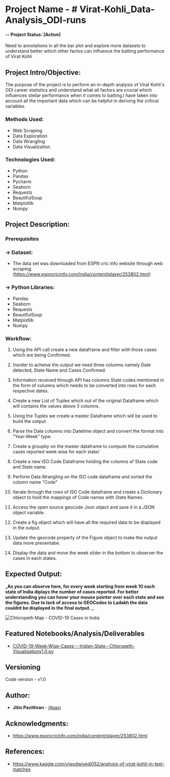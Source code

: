 # Project Name - # Virat-Kohli_Data-Analysis_ODI-runs

#### -- Project Status: [Active]
Need to annotations in all the bar plot and explore more datasets to understand better which other factos can influence the batting performance of Virat Kohli

## Project Intro/Objective:
The purpose of the project is to perform an in-depth analysis of Virat Kohli's ODI career statistics and understand what all factors are crucial which influences stellar performance when it comes to batting.I have taken into account all the important data which can be helpful in deriving the critical variables.

### Methods Used:
* Web Scraping
* Data Exploration
* Data Wrangling
* Data Visualization

### Technologies Used:
* Python
* Pandas
* Pycharm
* Seaborn
* Requests
* BeautifulSoup
* Matplotlib
* Numpy

## Project Description:

### Prerequisites
  ### -> Dataset:
  * The data set was downloaded from ESPN cric info website through web scraping.              (https://www.espncricinfo.com/india/content/player/253802.html)
  
  ### -> Python Libraries:
  * Pandas
  * Seaborn
  * Requests
  * BeautifulSoup
  * Matplotlib
  * Numpy

### Workflow:
1. Using the API call create a new dataframe and filter with those cases which are being Confirmed.
2. Inorder to acheive the output we need three columns namely Date detected, State Name and Cases Confirmed.
3. Information received through API has columns State codes mentioned in the form of columns which needs to be converted into rows for each respective dates.
4. Create a new List of Tuples which out of the original Dataframe which will contains the values above 3 columns.
5. Using the Tuples we create a master Dataframe which will be used to build the output.
6. Parse the Date columns into Datetime object and convert the format into "Year-Week" type.
7. Create a groupby on the master dataframe to compute the cumulative cases reported week wise for each state/
8. Create a new  ISO Code Dataframe holding the columns of State code and State name.
9. Perform Data Wrangling on the ISO code dataframe and sorted the column name "Code"
10. Iterate through the rows of ISO Code dataframe and create a Dictionary object to hold the mappings of Code names with State Names.

12. Access the open source geocode Json object and save it in a JSON object variable.

12. Create a fig object which will have all the required data to be displayed in the output.

13. Update the geocode property of the Figure object to make the output data more presentabe.
14. Display the data and move the week slider in the bottom to observer the cases in each states.


## Expected Output:
**_As you can observe here, for every week starting from week 10 each state of India diplays the number of cases reported.
For better understanding you can hover your mouse pointer over each state and see the figures.
Due to lack of access to GEOCodes to Ladakh the data couldnt be displayed in the final output.
_**

 ![Chloropeth Map - COVID-19 Cases in India](https://github.com/jitpavi/COVID-19-Week-Wise-Cases---Indian-State--Chloropeth-Visualisation/blob/master/Chloropeth%20Map%20-%20COVID-19%20Cases%20in%20India.JPG)

## Featured Notebooks/Analysis/Deliverables
* [COVID-19-Week-Wise-Cases---Indian-State--Chloropeth-Visualisationv1.0.py](https://github.com/jitpavi/COVID-19-Week-Wise-Cases---Indian-State--Chloropeth-Visualisation/blob/master/COVID-19-Week-Wise-Cases---Indian-State--Chloropeth-Visualisation%20v1.0.py)

## Versioning
Code version - v1.0

## Author:

* **Jitin Pavithran** - [jitpavi](https://github.com/jitpavi)

## Acknowledgments:

* https://www.espncricinfo.com/india/content/player/253802.html

## References:

* https://www.kaggle.com/vijaydwivedi052/analysis-of-virat-kohli-in-test-matches
